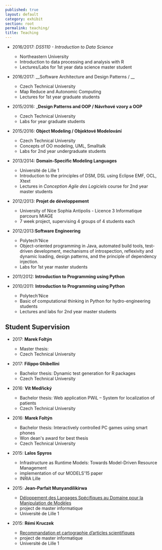 ```yaml
---
published: true
layout: default
category: exhibit
section: root
permalink: teaching/
title: Teaching
---
```


* 2016/2017: _DS5110 - Introduction to Data Science_
  - Northeastern University
  - Introduction to data processing and analysis with R
  - Lectures/Labs for 1st year data science master student

* 2016/2017: __Software Architecture and Design Patterns / __
  - Czech Technical University
  - Map Reduce and Autonomic Computing
  - Lectures for 1st year graduate students

* 2015/2016: ___Design Patterns and OOP / Návrhové vzory a OOP__
  - Czech Technical University
  - Labs for year graduate students

* 2015/2016: __Object Modeling / Objektové Modelování__
  - Czech Technical University
  - Concepts of OO modeling, UML, Smalltalk
  - Labs for 2nd year undergraduate students

* 2013/2014: __Domain-Specific Modeling Languages__
  - Université de Lille 1
  - Introduction to the principles of DSM, DSL using Eclipse EMF, OCL, Xtext
  - Lectures in _Conception Agile des Logiciels_ course for 2nd year master students

* 2012/2013: __Projet de développement__
  - University of Nice Sophia Antipolis - Licence 3 Informatique parcours MIAGE
  - 7 week project, supervising 4 groups of 4 students each

* 2012/2013:__Software Engineering__
  - Polytech'Nice
  - Object-oriented programming in Java, automated build tools, test-driven development, mechanisms of introspection, reflexivity and dynamic loading, design patterns, and the principle of dependency injection.
  - Labs for 1st year master students

* 2011/2012: __Introduction to Programming using Python__
* 2010/2011: __Introduction to Programming using Python__
  - Polytech'Nice
  - Basic of computational thinking in Python for hydro-engineering students
  - Lectures and labs for 2nd year master students

## Student Supervision

* 2017: __Marek Foltýn__
  - Master thesis:
  - Czech Technical University

* 2017: __Filippo Ghibellini__
  - Bachelor thesis: Dynamic test generation for R packages
  - Czech Technical University

* 2016: __Vít Medřický__
  - Bachelor thesis: Web application PWiL – System for localization of patients
  - Czech Technical University

* 2016: __Marek Foltýn__
  - Bachelor thesis: Interactively controlled PC games using smart phones
  - Won dean's award for best thesis
  - Czech Technical University

* 2015: __Lalos Spyros__
  - Infrastructure as Runtime Models: Towards Model-Driven Resource Management
  - implementation of our MODELS'15 paper
  - INRIA Lille

* 2015: __Jean-Parfait Munyandilikirwa__
  - [Déloppement des Langages Spécifiques au Domaine pour la Manipulation de Modèles](https://docs.google.com/document/d/15UwL9A4EaoDrm9SCXKSyjqtx83hHAu-DHmAeno2wZWU/export?format=pdf)
  - project de master informatique
  - Université de Lille 1

* 2015: __Rémi Kruczek__
  - [Recommandation et cartographie d’articles scientifiques](https://docs.google.com/document/d/1_2HJbyzd3FbH597YmMiC7LfNp4g2MHhWnOaib80muIM/export?format=pdf)
  - project de master informatique  
  - Université de Lille 1
